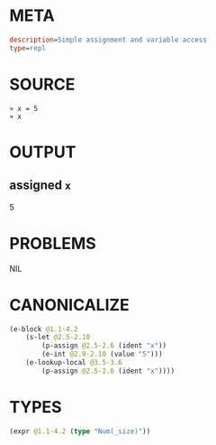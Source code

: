 # META
~~~ini
description=Simple assignment and variable access
type=repl
~~~
# SOURCE
~~~roc
» x = 5
» x
~~~
# OUTPUT
assigned `x`
---
5
# PROBLEMS
NIL
# CANONICALIZE
~~~clojure
(e-block @1.1-4.2
	(s-let @2.5-2.10
		(p-assign @2.5-2.6 (ident "x"))
		(e-int @2.9-2.10 (value "5")))
	(e-lookup-local @3.5-3.6
		(p-assign @2.5-2.6 (ident "x"))))
~~~
# TYPES
~~~clojure
(expr @1.1-4.2 (type "Num(_size)"))
~~~
